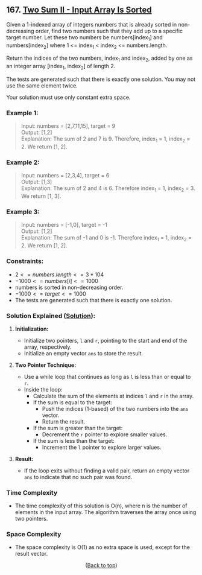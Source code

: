 <div id="top"></div>

## 167. [Two Sum II - Input Array Is Sorted](https://leetcode.com/problems/two-sum-ii-input-array-is-sorted/)

Given a 1-indexed array of integers numbers that is already sorted in non-decreasing order, find two numbers such that they add up to a specific target number. Let these two numbers be numbers[index<sub>1</sub>] and numbers[index<sub>2</sub>] where 1 <= index<sub>1</sub> < index<sub>2</sub> <= numbers.length.

Return the indices of the two numbers, index<sub>1</sub> and index<sub>2</sub>, added by one as an integer array [index<sub>1</sub>, index<sub>2</sub>] of length 2.

The tests are generated such that there is exactly one solution. You may not use the same element twice.

Your solution must use only constant extra space.

 

### Example 1:

> Input: numbers = [2,7,11,15], target = 9<br/>
> Output: [1,2]<br/>
> Explanation: The sum of 2 and 7 is 9. Therefore, index<sub>1</sub> = 1, index<sub>2</sub> = 2. We return [1, 2].
### Example 2:

> Input: numbers = [2,3,4], target = 6<br/>
> Output: [1,3]<br/>
> Explanation: The sum of 2 and 4 is 6. Therefore index<sub>1</sub> = 1, index<sub>2</sub> = 3. We return [1, 3].
### Example 3:

> Input: numbers = [-1,0], target = -1<br/>
> Output: [1,2]<br/>
> Explanation: The sum of -1 and 0 is -1. Therefore index<sub>1</sub> = 1, index<sub>2</sub> = 2. We return [1, 2].
 

### Constraints:

- $2 <= numbers.length <= 3 * 104$
- $-1000 <= numbers[i] <= 1000$
- numbers is sorted in non-decreasing order.
- $-1000 <= target <= 1000$
- The tests are generated such that there is exactly one solution.


### Solution Explained ([Solution](main.cpp)):

1. **Initialization:**
   - Initialize two pointers, `l` and `r`, pointing to the start and end of the array, respectively.
   - Initialize an empty vector `ans` to store the result.

2. **Two Pointer Technique:**
   - Use a while loop that continues as long as `l` is less than or equal to `r`.
   - Inside the loop:
      - Calculate the sum of the elements at indices `l` and `r` in the array.
      - If the sum is equal to the target:
         - Push the indices (1-based) of the two numbers into the `ans` vector.
         - Return the result.
      - If the sum is greater than the target:
         - Decrement the `r` pointer to explore smaller values.
      - If the sum is less than the target:
         - Increment the `l` pointer to explore larger values.

3. **Result:**
   - If the loop exits without finding a valid pair, return an empty vector `ans` to indicate that no such pair was found.

### Time Complexity
- The time complexity of this solution is O(n), where n is the number of elements in the input array. The algorithm traverses the array once using two pointers.

### Space Complexity
- The space complexity is O(1) as no extra space is used, except for the result vector.

<p align="center">(<a href="#top">Back to top</a>)</p>
